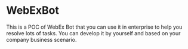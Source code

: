 # WebExBot
This is a POC of WebEx Bot that you can use it in enterprise to help you resolve lots of tasks. You can develop it by yourself and based on your company business scenario.
